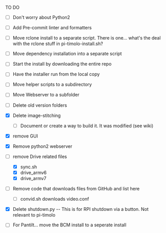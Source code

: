 
TO DO

- [ ] Don't worry about Python2
- [ ] Add Pre-commit linter and formatters
- [ ] Move rclone install to a separate script. There is one... what's the deal with the rclone stuff in pi-timolo-install.sh?
- [ ] Move dependency installation into a separate script
- [ ] Start the install by downloading the entire repo
- [ ] Have the installer run from the local copy
- [ ] Move helper scripts to a subdirectory
- [ ] Move Webserver to a subfolder
- [ ] Delete old version folders
- [x] Delete image-stitching
  - [ ] Document or create a way to build it. It was modified (see wiki)
- [x] remove GUI
- [x] Remove python2 webserver
- [ ] remove Drive related files
  - [x] sync.sh
  - [x] drive_armv6
  - [x] drive_armv7
- [ ] Remove code that downloads files from GitHub and list here
  - [ ] convid.sh downloads video.conf
- [x] Delete shutdown.py -- This is for RPI shutdown via a button. Not relevant to pi-timolo
- [ ] For Pantilt... move the BCM install to a seperate install

